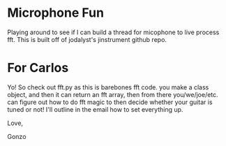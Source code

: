 # Microphone Fun
Playing around to see if I can build a thread for micophone to live process fft.
This is built off of jodalyst's jinstrument github repo.

# For Carlos
Yo! So check out fft.py as this is barebones fft code. you make a class object, and then it can return an fft array, then from there you/we/joe/etc. can figure out how to do fft magic to then decide whether your guitar is tuned or not!
I'll outline in the email how to set everything up.

Love,

Gonzo